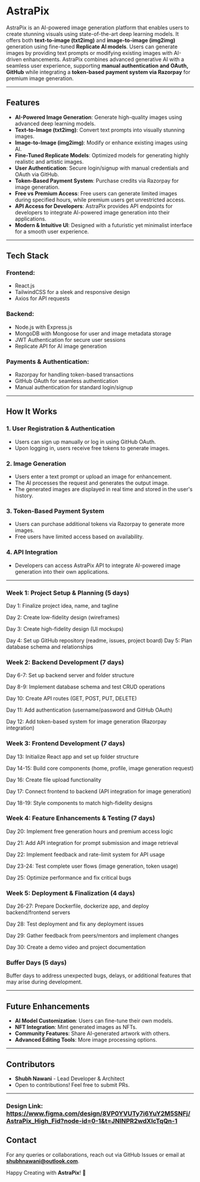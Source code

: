 # AstraPix

AstraPix is an AI-powered image generation platform that enables users to create stunning visuals using state-of-the-art deep learning models. It offers both **text-to-image (txt2img)** and **image-to-image (img2img)** generation using fine-tuned **Replicate AI models**. Users can generate images by providing text prompts or modifying existing images with AI-driven enhancements. AstraPix combines advanced generative AI with a seamless user experience, supporting **manual authentication and OAuth, GitHub** while integrating a **token-based payment system via Razorpay** for premium image generation.

---

## Features

- **AI-Powered Image Generation**: Generate high-quality images using advanced deep learning models.
- **Text-to-Image (txt2img)**: Convert text prompts into visually stunning images.
- **Image-to-Image (img2img)**: Modify or enhance existing images using AI.
- **Fine-Tuned Replicate Models**: Optimized models for generating highly realistic and artistic images.
- **User Authentication**: Secure login/signup with manual credentials and OAuth via GitHub.
- **Token-Based Payment System**: Purchase credits via Razorpay for image generation.
- **Free vs Premium Access**: Free users can generate limited images during specified hours, while premium users get unrestricted access.
- **API Access for Developers**: AstraPix provides API endpoints for developers to integrate AI-powered image generation into their applications.
- **Modern & Intuitive UI**: Designed with a futuristic yet minimalist interface for a smooth user experience.

---

## Tech Stack

### **Frontend:**
- React.js
- TailwindCSS for a sleek and responsive design
- Axios for API requests

### **Backend:**
- Node.js with Express.js
- MongoDB with Mongoose for user and image metadata storage
- JWT Authentication for secure user sessions
- Replicate API for AI image generation

### **Payments & Authentication:**
- Razorpay for handling token-based transactions
- GitHub OAuth for seamless authentication
- Manual authentication for standard login/signup

---

## How It Works

### **1. User Registration & Authentication**
- Users can sign up manually or log in using GitHub OAuth.
- Upon logging in, users receive free tokens to generate images.

### **2. Image Generation**
- Users enter a text prompt or upload an image for enhancement.
- The AI processes the request and generates the output image.
- The generated images are displayed in real time and stored in the user's history.

### **3. Token-Based Payment System**
- Users can purchase additional tokens via Razorpay to generate more images.
- Free users have limited access based on availability.

### **4. API Integration**
- Developers can access AstraPix API to integrate AI-powered image generation into their own applications.

---

### Week 1: Project Setup & Planning (5 days)

 Day 1: Finalize project idea, name, and tagline

 Day 2: Create low-fidelity design (wireframes)

 Day 3: Create high-fidelity design (UI mockups)

 Day 4: Set up GitHub repository (readme, issues, project board)
 Day 5: Plan database schema and relationships


### Week 2: Backend Development (7 days)

 Day 6-7: Set up backend server and folder structure

 Day 8-9: Implement database schema and test CRUD operations

 Day 10: Create API routes (GET, POST, PUT, DELETE)

 Day 11: Add authentication (username/password and GitHub OAuth)
 
 Day 12: Add token-based system for image generation (Razorpay integration)


### Week 3: Frontend Development (7 days)

 Day 13: Initialize React app and set up folder structure

 Day 14-15: Build core components (home, profile, image generation request)

 Day 16: Create file upload functionality

 Day 17: Connect frontend to backend (API integration for image generation)
 
 Day 18-19: Style components to match high-fidelity designs


### Week 4: Feature Enhancements & Testing (7 days)

 Day 20: Implement free generation hours and premium access logic

 Day 21: Add API integration for prompt submission and image retrieval

 Day 22: Implement feedback and rate-limit system for API usage

 Day 23-24: Test complete user flows (image generation, token usage)

 Day 25: Optimize performance and fix critical bugs


### Week 5: Deployment & Finalization (4 days)

 Day 26-27: Prepare Dockerfile, dockerize app, and deploy backend/frontend servers

 Day 28: Test deployment and fix any deployment issues

 Day 29: Gather feedback from peers/mentors and implement changes

 Day 30: Create a demo video and project documentation


### Buffer Days (5 days)

Buffer days to address unexpected bugs, delays, or additional features that may arise during development.

---

## Future Enhancements
- **AI Model Customization**: Users can fine-tune their own models.
- **NFT Integration**: Mint generated images as NFTs.
- **Community Features**: Share AI-generated artwork with others.
- **Advanced Editing Tools**: More image processing options.

---

## Contributors
- **Shubh Nawani** - Lead Developer & Architect
- Open to contributions! Feel free to submit PRs.

---

### Design Link: https://www.figma.com/design/8VP0YVUTy7i6YuY2M5SNFj/AstraPix_High_Fid?node-id=0-1&t=JNINPR2wdXlcTqQn-1

## Contact
For any queries or collaborations, reach out via GitHub Issues or email at **shubhnawani@outlook.com**.

Happy Creating with **AstraPix**! 🚀
